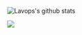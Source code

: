 ![Lavops's github stats](https://github-readme-stats.vercel.app/api?username=Lavops&theme=vue&count_private=true&show_icons=true&include_all_commits=true&hide=prs,issues)

[<img src="https://img.shields.io/badge/linkedin-%230077B5.svg?&style=for-the-badge&logo=linkedin&logoColor=white" />](https://www.linkedin.com/in/djordje-milicevic/)
